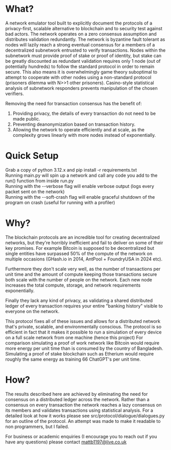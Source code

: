 # What?

A network emulator tool built to explicitly document the protocols of a privacy-first, scalable alternative to blockchain and to security test against bad actors.
The network operates on a zero consensus assumption and distributes validation redundantly. The network is byzantine fault tolerant as nodes will
lazily reach a strong eventual consensus for a members of a decentralized subnetwork entrusted to verify transactions. Nodes within the subnetwork
must provide proof of stake or proof of identity, but stake can be greatly discounted as redundant validation requires only 1 node (out of potentially hundreds)
to follow the standard protocol in order to remain secure. This also means it is overwhelmingly game theory suboptimal to attempt to cooperate with other nodes
using a non-standard protocol (prisoners dilemma with N>>1 other prisoners). Casino-style statistical analysis of subnetwork responders prevents manipulation of the chosen
verifiers.

Removing the need for transaction consensus has the benefit of:
1) Providing privacy, the details of every transaction do not need to be made public.
2) Preventing deanonymization based on transaction history.
3) Allowing the network to operate efficiently and at scale, as the complexity grows linearly with more nodes instead of exponentially.

# Quick Setup

Grab a copy of python 3.12.x and pip install -r requirements.txt  
Running main.py will spin up a network and call any code you add to the run() function from inside run.py  
Running with the --verbose flag will enable verbose output (logs every packet sent on the network)  
Running with the --soft-crash flag will enable graceful shutdown of the program on crash (useful for running with a profiler)  

# Why?

The blockchain protocols are an incredible tool for creating decentralized networks, but they're horribly inefficient and fail to deliver on some of their key promises.
For example Bitcoin is supposed to be decentralized but single entities have surpassed 50% of the compute of the network on multiple occasions (GHash.io in 2014, AntPool + FoundryUSA in 2024 etc).

Furthermore they don't scale very well, as the number of transactions per unit time and the amount of compute keeping those transactions secure both scale with the number of people on the network. Each new node increases the total compute, storage, and network requirements exponentially.

Finally they lack any kind of privacy, as validating a shared distributed ledger of every transaction requires your entire "banking history" visible to everyone on the network.

This protocol fixes all of these issues and allows for a distributed network that's private, scalable, and environmentally conscious.
The protocol is so efficient in fact that it makes it possible to run a simulation of every device on a full scale network from one machine (hence this project)
For comparison simulating a proof of work network like Bitcoin would require more energy per unit time than is consumed by the country of Bangladesh.
Simulating a proof of stake blockchain such as Etherium would require roughly the same energy as training 66 ChatGPT's per unit time.

# How?

The results described here are achieved by eliminating the need for consensus on a distributed ledger across the network. Rather than a consensus on every transaction the network reaches a lazy consensus on its members and validates transactions using statistical analysis. For a detailed look at how it works please see src/protocol/dialogue/dialogues.py for an outline of the protocol. An attempt was made to make it readable to non programmers, but I failed.



For business or academic enquiries (I encourage you to reach out if you have any questions) please contact mattb1197@live.co.uk